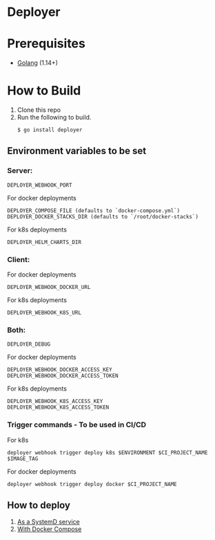 # Deployer

# Prerequisites
* [Golang](https://golang.org/dl/)  (1.14+)

# How to Build

1. Clone this repo 
2. Run the following to build.
    ```
    $ go install deployer
    ```

## Environment variables to be set
  ### Server:
  ```
  DEPLOYER_WEBHOOK_PORT
  ```

  For docker deployments
  ```
  DEPLOYER_COMPOSE_FILE (defaults to `docker-compose.yml`)
  DEPLOYER_DOCKER_STACKS_DIR (defaults to `/root/docker-stacks`)
  ```

  For k8s deployments
  ```
  DEPLOYER_HELM_CHARTS_DIR
  ```

  ### Client:
  For docker deployments
  ```
  DEPLOYER_WEBHOOK_DOCKER_URL
  ```

  For k8s deployments
  ```
  DEPLOYER_WEBHOOK_K8S_URL
  ```

  ### Both:
  ```
  DEPLOYER_DEBUG
  ```

  For docker deployments
  ```
  DEPLOYER_WEBHOOK_DOCKER_ACCESS_KEY
  DEPLOYER_WEBHOOK_DOCKER_ACCESS_TOKEN
  ```

  For k8s deployments
  ```
  DEPLOYER_WEBHOOK_K8S_ACCESS_KEY
  DEPLOYER_WEBHOOK_K8S_ACCESS_TOKEN
  ```

  ### Trigger commands - To be used in CI/CD
  For k8s 
  ```
  deployer webhook trigger deploy k8s $ENVIRONMENT $CI_PROJECT_NAME $IMAGE_TAG
  ```

  For docker deployments
  ```
  deployer webhook trigger deploy docker $CI_PROJECT_NAME
  ```

## How to deploy

1. [As a SystemD service](deployment/systemd/)
2. [With Docker Compose](deployment/docker-compose/)